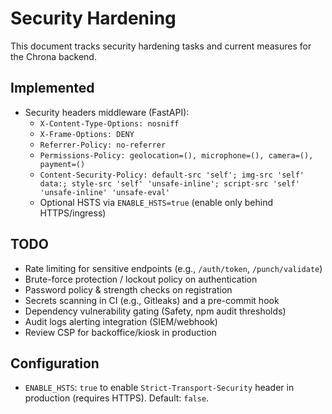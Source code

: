 # Security Hardening

This document tracks security hardening tasks and current measures for the Chrona backend.

## Implemented

- Security headers middleware (FastAPI):
  - `X-Content-Type-Options: nosniff`
  - `X-Frame-Options: DENY`
  - `Referrer-Policy: no-referrer`
  - `Permissions-Policy: geolocation=(), microphone=(), camera=(), payment=()`
  - `Content-Security-Policy: default-src 'self'; img-src 'self' data:; style-src 'self' 'unsafe-inline'; script-src 'self' 'unsafe-inline' 'unsafe-eval'`
  - Optional HSTS via `ENABLE_HSTS=true` (enable only behind HTTPS/ingress)

## TODO

- Rate limiting for sensitive endpoints (e.g., `/auth/token`, `/punch/validate`)
- Brute-force protection / lockout policy on authentication
- Password policy & strength checks on registration
- Secrets scanning in CI (e.g., Gitleaks) and a pre-commit hook
- Dependency vulnerability gating (Safety, npm audit thresholds)
- Audit logs alerting integration (SIEM/webhook)
- Review CSP for backoffice/kiosk in production

## Configuration

- `ENABLE_HSTS`: `true` to enable `Strict-Transport-Security` header in production (requires HTTPS). Default: `false`.

